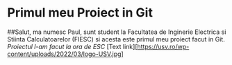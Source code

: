  # Primul meu Proiect in Git
 ##Salut, ma numesc Paul, sunt student la Facultatea de Inginerie Electrica si Stiinta Calculatoarelor (FIESC) si acesta este primul meu proiect facut in Git.
*Proiectul l-am facut la ora de ESC*
[Text link][https://usv.ro/wp-content/uploads/2022/03/logo-USV.jpg]

